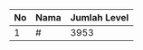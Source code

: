 | No | Nama            | Jumlah Level |
|----|-----------------|--------------|
| 1  | #    |    3953        |
